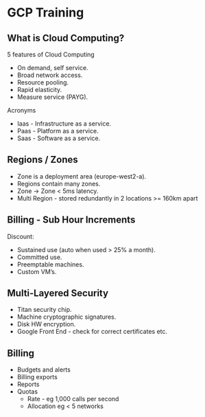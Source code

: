 <h1 id="gcp-training">GCP Training</h1>
<h2 id="what-is-cloud-computing">What is Cloud Computing?</h2>
<p>5 features of Cloud Computing</p>
<ul>
<li>On demand, self service.</li>
<li>Broad network access.</li>
<li>Resource pooling.</li>
<li>Rapid elasticity.</li>
<li>Measure service (PAYG).</li>
</ul>
<p>Acronyms</p>
<ul>
<li>Iaas - Infrastructure as a service.</li>
<li>Paas - Platform as a service.</li>
<li>Saas - Software as a service.</li>
</ul>
<h2 id="regions--zones">Regions / Zones</h2>
<ul>
<li>Zone is a deployment area (europe-west2-a).</li>
<li>Regions contain many zones.</li>
<li>Zone -&gt; Zone &lt; 5ms latency.</li>
<li>Multi Region - stored redundantly in 2 locations &gt;= 160km apart</li>
</ul>
<h2 id="billing---sub-hour-increments">Billing - Sub Hour Increments</h2>
<p>Discount:</p>
<ul>
<li>Sustained use (auto when used &gt; 25% a month).</li>
<li>Committed use.</li>
<li>Preemptable machines.</li>
<li>Custom VM’s.</li>
</ul>
<h2 id="multi-layered-security">Multi-Layered Security</h2>
<ul>
<li>Titan security chip.</li>
<li>Machine cryptographic signatures.</li>
<li>Disk HW encryption.</li>
<li>Google Front End - check for correct certificates etc.</li>
</ul>
<h2 id="billing">Billing</h2>
<ul>
<li>Budgets and alerts</li>
<li>Billing exports</li>
<li>Reports</li>
<li>Quotas
<ul>
<li>Rate - eg 1,000 calls per second</li>
<li>Allocation eg &lt; 5 networks</li>
</ul>
</li>
</ul>

<!--stackedit_data:
eyJoaXN0b3J5IjpbLTc5NDA2NTY3MV19
-->